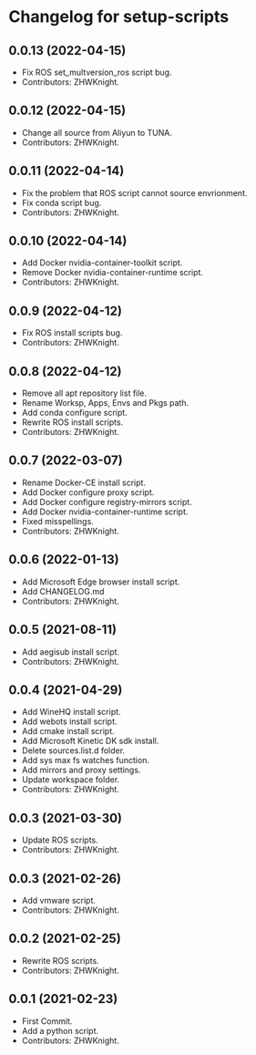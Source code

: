 # Changelog for setup-scripts

## 0.0.13 (2022-04-15)

* Fix ROS set_multversion_ros script bug.
* Contributors: ZHWKnight.

## 0.0.12 (2022-04-15)

* Change all source from Aliyun to TUNA.
* Contributors: ZHWKnight.

## 0.0.11 (2022-04-14)

* Fix the problem that ROS script cannot source envrionment.
* Fix conda script bug.
* Contributors: ZHWKnight.

## 0.0.10 (2022-04-14)

* Add Docker nvidia-container-toolkit script.
* Remove Docker nvidia-container-runtime script.
* Contributors: ZHWKnight.

## 0.0.9 (2022-04-12)

* Fix ROS install scripts bug.
* Contributors: ZHWKnight.

## 0.0.8 (2022-04-12)

* Remove all apt repository list file.
* Rename Worksp, Apps, Envs and Pkgs path.
* Add conda configure script.
* Rewrite ROS install scripts.
* Contributors: ZHWKnight.

## 0.0.7 (2022-03-07)

* Rename Docker-CE install script.
* Add Docker configure proxy script.
* Add Docker configure registry-mirrors script.
* Add Docker nvidia-container-runtime script.
* Fixed misspellings.
* Contributors: ZHWKnight.

## 0.0.6 (2022-01-13)

* Add Microsoft Edge browser install script.
* Add CHANGELOG.md
* Contributors: ZHWKnight.

## 0.0.5 (2021-08-11)

* Add aegisub install script.
* Contributors: ZHWKnight.

## 0.0.4 (2021-04-29)

* Add WineHQ install script.
* Add webots install script.
* Add cmake install script.
* Add Microsoft Kinetic DK sdk install.
* Delete sources.list.d folder.
* Add sys max fs watches function.
* Add mirrors and proxy settings.
* Update workspace folder.
* Contributors: ZHWKnight.

## 0.0.3 (2021-03-30)

* Update ROS scripts.
* Contributors: ZHWKnight.

## 0.0.3 (2021-02-26)

* Add vmware script.
* Contributors: ZHWKnight.

## 0.0.2 (2021-02-25)

* Rewrite ROS scripts.
* Contributors: ZHWKnight.

## 0.0.1 (2021-02-23)

* First Commit.
* Add a python script.
* Contributors: ZHWKnight.
